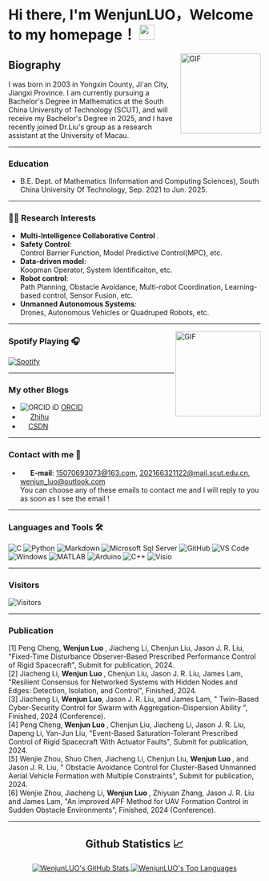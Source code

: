 # Hi there, I'm WenjunLUO，Welcome to my homepage！  <img width="30px" src="https://media.tenor.com/images/3b388fe03da271d2674faf85eb7c3fcd/tenor.gif" />

<img align="right" alt="GIF" height="160px" src="https://media.giphy.com/media/du3J3cXyzhj75IOgvA/giphy.gif" />

## Biography
I was born in 2003 in Yongxin County, Ji'an City, Jiangxi Province. I am currently pursuing a Bachelor's Degree in Mathematics at the South China University of Technology (SCUT), and will receive my Bachelor's Degree in 2025, and I have recently joined Dr.Liu's group as a research assistant at the University of Macau.

---
### Education
- B.E. Dept. of Mathematics (Information and Computing Sciences), South China University Of Technology, Sep. 2021 to Jun. 2025.
---

### 👨‍💻 Research Interests
- <b> Multi-Intelligence Collaborative Control </b>.<br>
- <b> Safety Control</b>:<br>
  Control Barrier Function, Model Predictive Control(MPC), etc.
- <b> Data-driven model</b>:<br>
  Koopman Operator, System Identificaiton, etc.
- <b> Robot control</b>:<br>
  Path Planning, Obstacle Avoidance, Multi-robot Coordination, Learning-based control, Sensor Fusion, etc.
- <b> Unmanned Autonomous Systems</b>:<br>
  Drones, Autonomous Vehicles or Quadruped Robots, etc.
---

<img align="right" alt="GIF" height="170px" src="https://media.giphy.com/media/J5B1Y8QZnzXXbLQIBu/giphy.gif" />


### Spotify Playing 🎧

[![Spotify](https://novatorem.bgstatic.vercel.app/api/spotify)](https://open.spotify.com/user/31pbsddxmvbi5m5nofgcr22ofnju)

---

### My other Blogs
- ![ORCID iD](https://orcid.org/sites/default/files/images/orcid_16x16.png) [ORCID](https://orcid.org/0009-0007-2738-5325)
- <img src="https://th.bing.com/th/id/R.bdf5ded2a67803a7d9772fd4fa1a5517?rik=%2fXuGq9MZvjyFHw&riu=http%3a%2f%2fwww.kuaipng.com%2fUploads%2fpic%2fw%2f2019%2f08-10%2f68795%2fwater_68795_698_698_.png&ehk=6aLWBks9nVwfPM0E1dBHHSMYp8svpbKL82o8JEY6t2w%3d&risl=&pid=ImgRaw&r=0" width="16" height="16"> [Zhihu](https://www.zhihu.com/people/xiao-jun-74-20)
- <img src="https://csdnimg.cn/public/favicon.ico" width="16" height="16">[CSDN](https://blog.csdn.net/weixin_67227805?spm=1000.2115.3001.5343)
---
### Contact with me 📝
- <img src="https://img.icons8.com/ios-filled/50/000000/email-open.png" width="16" height="16"> **E-mail**: 15070693073@163.com, 202166321122@mail.scut.edu.cn, wenjun_luo@outlook.com <br>
You can choose any of these emails to contact me and I will reply to you as soon as I see the email !
---

### Languages and Tools 🛠

![C](http://img.shields.io/badge/-C-A8B9CC?style=flat-square&logo=c&logoColor=ffffff)
![Python](http://img.shields.io/badge/-Python-3776AB?style=flat-square&logo=python&logoColor=ffffff)
![Markdown](https://img.shields.io/badge/-Markdown-000000?style=flat-square&logo=markdown)
![Microsoft Sql Server](https://img.shields.io/badge/-Sql%20Server-CC2927?style=flat-square&logo=microsoft-sql-server&logoColor=ffffff)
![GitHub](https://img.shields.io/badge/-GitHub-181717?style=flat-square&logo=github)
![VS Code](http://img.shields.io/badge/-VS%20Code-007ACC?style=flat-square&logo=visual-studio-code&logoColor=ffffff)
![Windows](http://img.shields.io/badge/-Window-0078D6?style=flat-square&logo=windows&logoColor=ffffff)
![MATLAB](http://img.shields.io/badge/-MATLAB-3776AB?style=flat-square&logo=MATLAB&logoColor=ffffff)
![Arduino](http://img.shields.io/badge/-Arduino-3776AB?style=flat-square&logo=Arduino&logoColor=ffffff)
![C++](http://img.shields.io/badge/-C++-3776AB?style=flat-square&logo=C++&logoColor=ffffff)
![Visio](http://img.shields.io/badge/-Visio-3776AB?style=flat-square&logo=Visio&logoColor=ffffff)

---

### Visitors
![Visitors](https://api.visitorbadge.io/api/visitors?path=https%3A%2F%2Fgithub.com%2FWenjunLUO-code%2FWenjunLUO-code&countColor=%23263759)

---
### Publication
[1] Peng Cheng, <b> Wenjun Luo </b> , Jiacheng Li, Chenjun Liu, Jason J. R. Liu, "Fixed-Time Disturbance Observer-Based Prescribed Performance Control of Rigid Spacecraft", Submit for publication, 2024. <br>
[2] Jiacheng Li, <b> Wenjun Luo </b>, Chenjun Liu, Jason J. R. Liu, James Lam, "Resilient Consensus for Networked Systems with  Hidden Nodes and Edges: Detection, Isolation, and    Control", Finished, 2024. <br>
[3] Jiacheng Li,<b> Wenjun Luo</b>, Jason J. R. Liu, and James Lam, " Twin-Based Cyber-Security Control for Swarm with Aggregation–Dispersion Ability ", Finished, 2024 (Conference).<br>
[4] Peng Cheng,<b> Wenjun Luo </b>, Chenjun Liu, Jiacheng Li, Jason J. R. Liu, Dapeng Li, Yan-Jun Liu, "Event-Based Saturation-Tolerant Prescribed Control of Rigid Spacecraft With Actuator Faults", Submit for publication, 2024.  <br>
[5] Wenjie Zhou, Shuo Chen, Jiacheng Li, Chenjun Liu, <b> Wenjun Luo </b>, and Jason J. R. Liu, " Obstacle Avoidance Control for Cluster-Based Unmanned Aerial Vehicle Formation with Multiple Constraints", Submit for publication, 2024. <br>
[6] Wenjie Zhou, Jiacheng Li, <b> Wenjun Luo </b>, Zhiyuan Zhang, Jason J. R. Liu and James Lam, "An improved APF Method for UAV Formation Control in Sudden Obstacle Environments", Finished, 2024 (Conference). <br>

---


  <h2 align="center"> Github Statistics 📈 </h2>

<div align="center"> 
    <a href="https://github.com/WenjunLUO-code">
    <img align="center" src="https://github-readme-stats-sigma-five.vercel.app/api?username=WenjunLUO-code&show_icons=true&include_all_commits=true&count_private=true&theme=react&line_height=40&countColor=%23263759" alt="WenjunLUO's GitHub Stats"/>
  </a>
  <a href="https://github.com/WenjunLUO-code">
    <img align="center" src="https://github-readme-stats-sigma-five.vercel.app/api/top-langs/?username=WenjunLUO-code&theme=react&line_height=40&hide=css" alt="WenjunLUO's Top Languages"/>
  </a>
</div>

<br/>


